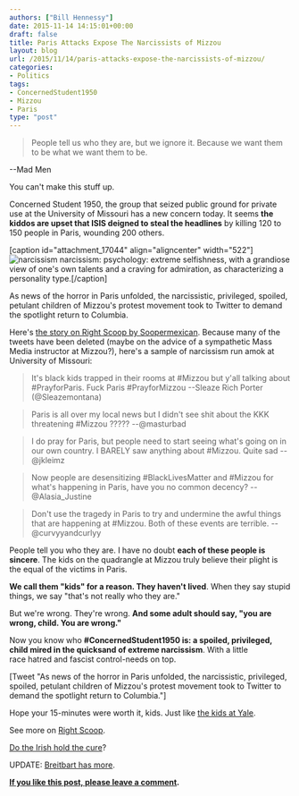 ```yaml
---
authors: ["Bill Hennessy"]
date: 2015-11-14 14:15:01+00:00
draft: false
title: Paris Attacks Expose The Narcissists of Mizzou
layout: blog
url: /2015/11/14/paris-attacks-expose-the-narcissists-of-mizzou/
categories:
- Politics
tags:
- ConcernedStudent1950
- Mizzou
- Paris
type: "post"
---
```


> People tell us who they are, but we ignore it. Because we want them to be what we want them to be.

--Mad Men



You can't make this stuff up.

Concerned Student 1950, the group that seized public ground for private use at the University of Missouri has a new concern today. It seems **the kiddos are upset that ISIS deigned to steal the headlines** by killing 120 to 150 people in Paris, wounding 200 others.

[caption id="attachment_17044" align="aligncenter" width="522"]![narcissism](https://hennessysview.com/wp-content/uploads/2015/11/Screenshot-2015-11-14-07.48.04.png)
narcissism: psychology: extreme selfishness, with a grandiose view of one's own talents and a craving for admiration, as characterizing a personality type.[/caption]

As news of the horror in Paris unfolded, the narcissistic, privileged, spoiled, petulant children of Mizzou's protest movement took to Twitter to demand the spotlight return to Columbia.

Here's [the story on Right Scoop by Soopermexican](https://therightscoop.com/un-effing-believable-mizzou-protesters-are-angry-paris-terror-attacks-stole-their-media-spotlight/). Because many of the tweets have been deleted (maybe on the advice of a sympathetic Mass Media instructor at Mizzou?), here's a sample of narcissism run amok at University of Missouri:



> It's black kids trapped in their rooms at #Mizzou but y'all talking about #PrayforParis. Fuck Paris #PrayforMizzou --Sleaze Rich Porter (@Sleazemontana)







> Paris is all over my local news but I didn't see shit about the KKK threatening #Mizzou ????? --@masturbad







> I do pray for Paris, but people need to start seeing what's going on in our own country. I BARELY saw anything about #Mizzou. Quite sad --@jkleimz







> Now people are desensitizing #BlackLivesMatter and #Mizzou for what's happening in Paris, have you no common decency? --@Alasia_Justine







> Don't use the tragedy in Paris to try and undermine the awful things that are happening at #Mizzou. Both of these events are terrible. --@curvyyandcurlyy



People tell you who they are. I have no doubt **each of these people is sincere**. The kids on the quadrangle at Mizzou truly believe their plight is the equal of the victims in Paris.

**We call them "kids" for a reason. They haven't lived**. When they say stupid things, we say "that's not really who they are."

But we're wrong. They're wrong. **And some adult should say, "you are wrong, child. You are wrong."**

Now you know who **#ConcernedStudent1950 is: a spoiled, privileged, child mired in the quicksand of extreme narcissism**. With a little race hatred and fascist control-needs on top.

[Tweet "As news of the horror in Paris unfolded, the narcissistic, privileged, spoiled, petulant children of Mizzou's protest movement took to Twitter to demand the spotlight return to Columbia."]

Hope your 15-minutes were worth it, kids. Just like [the kids at Yale](https://hennessysview.com/2015/11/09/hysterical-yale-student-embarrasses-herself-on-video/).

See more on [Right Scoop](https://therightscoop.com/un-effing-believable-mizzou-protesters-are-angry-paris-terror-attacks-stole-their-media-spotlight/).

[Do the Irish hold the cure](https://hennessysview.com/2015/11/10/what-we-need-in-america-is-more-irish/)?

UPDATE: [Breitbart has more](https://www.breitbart.com/national-security/2015/11/14/mizzou-campus-activists-and-black-lives-matter-complain-about-paris-stealing-the-spotlight/).



**[If you like this post, please leave a comment](https://hennessysview.com/2015/11/14/paris-attacks-expose-the-narcissists-of-mizzou/#respond).**
